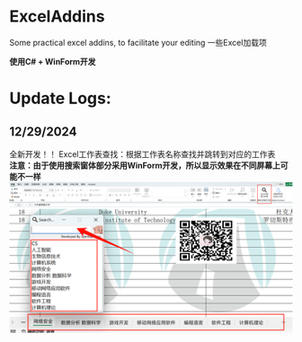 # ExcelAddins
Some practical excel addins, to facilitate your editing
一些Excel加载项

**使用C# + WinForm开发**

# Update Logs:
## 12/29/2024
全新开发！！
Excel工作表查找：根据工作表名称查找并跳转到对应的工作表   
**注意：由于使用搜索窗体部分采用WinForm开发，所以显示效果在不同屏幕上可能不一样**
![image](PixPin_2024-12-29_23-00-06.png)
![image](PixPin_2024-12-29_23-00-46.png)
